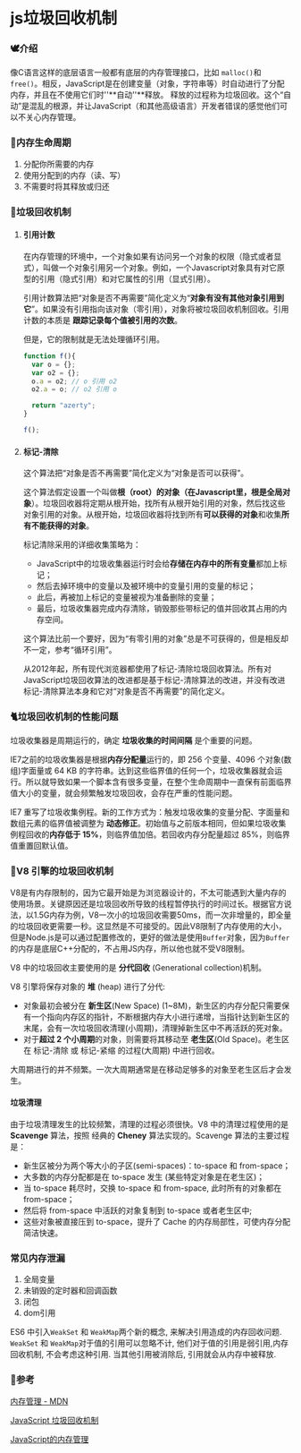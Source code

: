 # js垃圾回收机制

### 🕊介绍

像C语言这样的底层语言一般都有底层的内存管理接口，比如 `malloc()`和`free()`。相反，JavaScript是在创建变量（对象，字符串等）时自动进行了分配内存，并且在不使用它们时''**自动''**释放。 释放的过程称为垃圾回收。这个“自动”是混乱的根源，并让JavaScript（和其他高级语言）开发者错误的感觉他们可以不关心内存管理。

### 🐇内存生命周期

1. 分配你所需要的内存
2. 使用分配到的内存（读、写）
3. 不需要时将其释放或归还

### 🦢垃圾回收机制

1. #### 引用计数

   在内存管理的环境中，一个对象如果有访问另一个对象的权限（隐式或者显式），叫做一个对象引用另一个对象。例如，一个Javascript对象具有对它原型的引用（隐式引用）和对它属性的引用（显式引用）。

   引用计数算法把“对象是否不再需要”简化定义为“**对象有没有其他对象引用到它**”。如果没有引用指向该对象（零引用），对象将被垃圾回收机制回收。引用计数的本质是 **跟踪记录每个值被引用的次数**。

   但是，它的限制就是无法处理循环引用。

   ```js
   function f(){
     var o = {};
     var o2 = {};
     o.a = o2; // o 引用 o2
     o2.a = o; // o2 引用 o
   
     return "azerty";
   }
   
   f();
   ```

   

2. #### 标记-清除

   这个算法把“对象是否不再需要”简化定义为“对象是否可以获得”。

   这个算法假定设置一个叫做**根（root）**的对象（在Javascript里，根是**全局对象**）。垃圾回收器将定期从根开始，找所有从根开始引用的对象，然后找这些对象引用的对象。从根开始，垃圾回收器将找到所有**可以获得的对象**和收集**所有不能获得的对象**。

   标记清除采用的详细收集策略为：

   - JavaScript中的垃圾收集器运行时会给**存储在内存中的所有变量**都加上标记；
   - 然后去掉环境中的变量以及被环境中的变量引用的变量的标记；
   - 此后，再被加上标记的变量被视为准备删除的变量；
   - 最后，垃圾收集器完成内存清除，销毁那些带标记的值并回收其占用的内存空间。

   这个算法比前一个要好，因为“有零引用的对象”总是不可获得的，但是相反却不一定，参考“循环引用”。

   从2012年起，所有现代浏览器都使用了标记-清除垃圾回收算法。所有对JavaScript垃圾回收算法的改进都是基于标记-清除算法的改进，并没有改进标记-清除算法本身和它对“对象是否不再需要”的简化定义。

### 🐈垃圾回收机制的性能问题

垃圾收集器是周期运行的，确定 **垃圾收集的时间间隔** 是个重要的问题。

IE7之前的垃圾收集器是根据**内存分配量**运行的，即 256 个变量、4096 个对象(数组)字面量或 64 KB 的字符串。达到这些临界值的任何一个，垃圾收集器就会运行。所以就导致如果一个脚本含有很多变量，在整个生命周期中一直保有前面临界值大小的变量，就会频繁触发垃圾回收，会存在严重的性能问题。

IE7 重写了垃圾收集例程。新的工作方式为：触发垃圾收集的变量分配、字面量和数组元素的临界值被调整为 **动态修正**。初始值与之前版本相同，但如果垃圾收集例程回收的**内存低于 15%**，则临界值加倍。若回收内存分配量超过 85%，则临界值重置回默认值。

### 🐩V8 引擎的垃圾回收机制

V8是有内存限制的，因为它最开始是为浏览器设计的，不太可能遇到大量内存的使用场景。关键原因还是垃圾回收所导致的线程暂停执行的时间过长。根据官方说法，以1.5G内存为例，V8一次小的垃圾回收需要50ms，而一次非增量的，即全量的垃圾回收更需要一秒。这显然是不可接受的。因此V8限制了内存使用的大小，但是Node.js是可以通过配置修改的，更好的做法是使用`Buffer`对象，因为`Buffer`的内存是底层C++分配的，不占用JS内存，所以他也就不受V8限制。

V8 中的垃圾回收主要使用的是 **分代回收** (Generational collection)机制。

V8 引擎将保存对象的 **堆** (heap) 进行了分代:

- 对象最初会被分在 **新生区**(New Space) (1~8M)，新生区的内存分配只需要保有一个指向内存区的指针，不断根据内存大小进行递增，当指针达到新生区的末尾，会有一次垃圾回收清理(小周期)，清理掉新生区中不再活跃的死对象。
- 对于**超过 2 个小周期**的对象，则需要将其移动至 **老生区**(Old Space)。老生区在 标记-清除 或 标记-紧缩 的过程(大周期) 中进行回收。

大周期进行的并不频繁。一次大周期通常是在移动足够多的对象至老生区后才会发生。

#### 垃圾清理

由于垃圾清理发生的比较频繁，清理的过程必须很快。V8 中的清理过程使用的是 **Scavenge** 算法，按照 经典的 **Cheney** 算法实现的。Scavenge 算法的主要过程是：

- 新生区被分为两个等大小的子区(semi-spaces)：to-space 和 from-space；
- 大多数的内存分配都是在 to-space 发生 (某些特定对象是在老生区)；
- 当 to-space 耗尽时，交换 to-space 和 from-space, 此时所有的对象都在 from-space；
- 然后将 from-space 中活跃的对象复制到 to-space 或者老生区中;
- 这些对象被直接压到 to-space，提升了 Cache 的内存局部性，可使内存分配简洁快速。

### 常见内存泄漏

1. 全局变量
2. 未销毁的定时器和回调函数
3. 闭包
4. dom引用

ES6 中引入`WeakSet` 和 `WeakMap`两个新的概念, 来解决引用造成的内存回收问题. `WeakSet` 和 `WeakMap`对于值的引用可以忽略不计, 他们对于值的引用是弱引用,内存回收机制, 不会考虑这种引用. 当其他引用被消除后, 引用就会从内存中被释放.

### 🐏参考

[内存管理 - MDN](https://developer.mozilla.org/zh-CN/docs/Web/JavaScript/Memory_Management)

[JavaScript 垃圾回收机制](https://juejin.im/post/5cf4d12ee51d45775746b8ea)

[JavaScript的内存管理](https://juejin.im/post/5e2155cee51d4552455a8878)